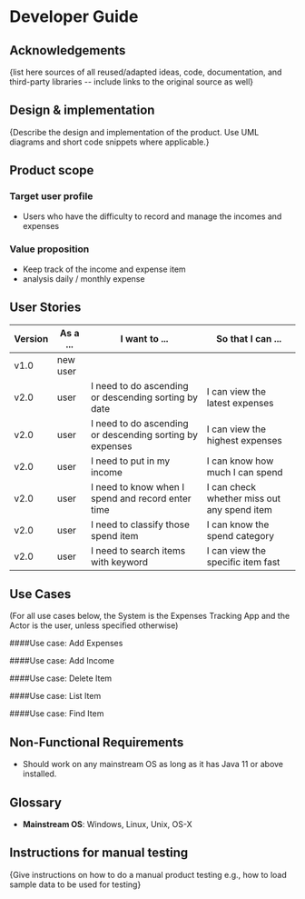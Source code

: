# Developer Guide

## Acknowledgements

{list here sources of all reused/adapted ideas, code, documentation, and third-party libraries -- include links to the original source as well}

## Design & implementation

{Describe the design and implementation of the product. Use UML diagrams and short code snippets where applicable.}


## Product scope
### Target user profile

* Users who have the difficulty to record and manage the incomes and expenses

### Value proposition

* Keep track of the income and expense item
* analysis daily / monthly expense

## User Stories

|Version| As a ... | I want to ... | So that I can ...|
|--------|----------|---------------|------------------|
|v1.0|new user|||
|v2.0|user|I need to do ascending or descending sorting by date|I can view the latest expenses|
|v2.0|user|I need to do ascending or descending sorting by expenses|I can view the highest expenses|
|v2.0|user|I need to put in my income|I can know how much I can spend|
|v2.0|user|I need to know when I spend and record enter time|I can check whether miss out any spend item|
|v2.0|user|I need to classify those spend item|I can know the spend category|
|v2.0|user|I need to search items with keyword|I can view the specific item fast|

## Use Cases

(For all use cases below, the System is the Expenses Tracking App and the Actor is the user, unless specified otherwise)

####Use case: Add Expenses

####Use case: Add Income

####Use case: Delete Item

####Use case: List Item

####Use case: Find Item

## Non-Functional Requirements

* Should work on any mainstream OS as long as it has Java 11 or above installed.

## Glossary

* **Mainstream OS**:  Windows, Linux, Unix, OS-X

## Instructions for manual testing

{Give instructions on how to do a manual product testing e.g., how to load sample data to be used for testing}
